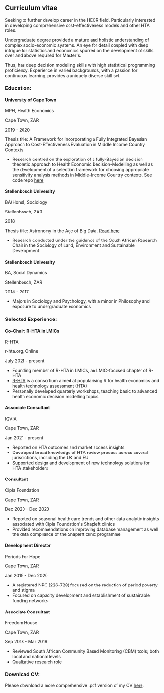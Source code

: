## **Curriculum vitae**
Seeking to further develop career in the HEOR field. Particularly interested in developing comprehensive cost-effectiveness models and other HTA roles. 

Undergraduate degree provided a mature and holistic understanding of complex socio-economic systems. An eye for detail coupled with deep intrigue for statistics and economics spurred on the development of skills over and above required for Master's.

Thus, has deep decision modelling skills with high statistical programming proficiency. Experience in varied backgrounds, with a passion for continuous learning, provides a uniquely diverse skill set.

### **Education**:
#### University of Cape Town

MPH, Health Economics

Cape Town, ZAR

2019 - 2020

Thesis title: A Framework for Incorporating a Fully Integrated Bayesian Approach to Cost-Effectiveness Evaluation in Middle Income Country Contexts

- Research centred on the exploration of a fully-Bayesian decision theoretic approach to Health Economic Decision-Modelling as well as the development of a selection framework for choosing appropriate sensitivity analysis methods in Middle-Income Country contexts. See code repo [here](https://github.com/jSoboil/Dissertation)

#### Stellenbosch University
BA(Hons), Sociology

Stellenbosch, ZAR

2018

Thesis title: Astronomy in the Age of Big Data. [Read here](https://cosmopolitankaroo.co.za/wp-content/uploads/2017/04/J-Musson-Honours-Research-Report-final-March-2019.pdf)

- Research conducted under the guidance of the South African Research Chair in the Sociology of Land, Environment and Sustainable Development


#### Stellenbosch University
BA, Social Dynamics

Stellenbosch, ZAR

2014 - 2017

- Majors in Sociology and Psychology, with a minor in Philosophy and exposure to undergraduate economics

### **Selected Experience**:
#### Co-Chair: R-HTA in LMICs

R-HTA

r-hta.org, Online

July 2021 - present

- Founding member of R-HTA in LMICs, an LMIC-focused chapter of R-HTA
- [R-HTA](https://r-hta.org/) is a consortium aimed at popularising R for health economics and health technology assessment (HTA)
- Personally developed quarterly workshops, teaching basic to advanced health economic decision modelling topics

#### Associate Consultant
IQVIA

Cape Town, ZAR

Jan 2021 - present

- Reported on HTA outcomes and market access insights
- Developed broad knowledge of HTA review process across several jurisdictions, including the UK and EU
- Supported design and development of new technology solutions for HTA stakeholders

#### Consultant
Cipla Foundation

Cape Town, ZAR

Dec 2020 - Dec 2020

- Reported on seasonal health care trends and other data analytic insights associated with Cipla Foundation's Shapleft clinics
- Provided recommendations on improving database management as well the data compliance of the Shapleft clinic programme

#### Development Director
Periods For Hope

Cape Town, ZAR

Jan 2019 - Dec 2020

- A registered NPO (226-728) focused on the reduction of period poverty and stigma
- Focused on capacity development and establishment of sustainable funding networks

#### Associate Consultant
Freedom House

Cape Town, ZAR

Sep 2018 - Mar 2019

- Reviewed South African Community Based Monitoring (CBM) tools; both local and national levels
- Qualitative research role

### **Download CV**:
Please download a more comprehensive .pdf version of my CV [here](https://github.com/jSoboil/CV/blob/master/CV.pdf).
